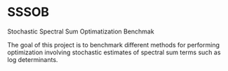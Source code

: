 # SSSOB
Stochastic Spectral Sum Optimatization Benchmak

The goal of this project is to benchmark different methods for performing optimization involving stochastic estimates of spectral sum terms such as log determinants.
